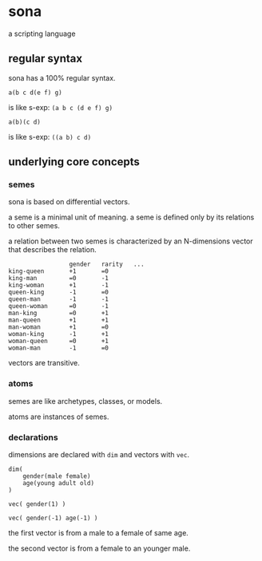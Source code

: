 


# sona

a scripting language



## regular syntax

sona has a 100% regular syntax.

```
a(b c d(e f) g)
```

is like s-exp: `(a b c (d e f) g)`

```
a(b)(c d)
```

is like s-exp: `((a b) c d)`



## underlying core concepts

### semes

sona is based on differential vectors.

a seme is a minimal unit of meaning. a seme is defined only by its relations to other semes.

a relation between two semes is characterized by an N-dimensions vector that describes the relation.
```
                 gender   rarity   ...
king-queen       +1       =0
king-man         =0       -1
king-woman       +1       -1
queen-king       -1       =0
queen-man        -1       -1
queen-woman      =0       -1
man-king         =0       +1
man-queen        +1       +1
man-woman        +1       =0
woman-king       -1       +1
woman-queen      =0       +1
woman-man        -1       =0
```

vectors are transitive.



### atoms

semes are like archetypes, classes, or models.

atoms are instances of semes.



### declarations

dimensions are declared with `dim` and vectors with `vec`.

```
dim(
    gender(male female)
    age(young adult old)
)

vec( gender(1) )

vec( gender(-1) age(-1) )
```
the first vector is from a male to a female of same age.

the second vector is from a female to an younger male.





